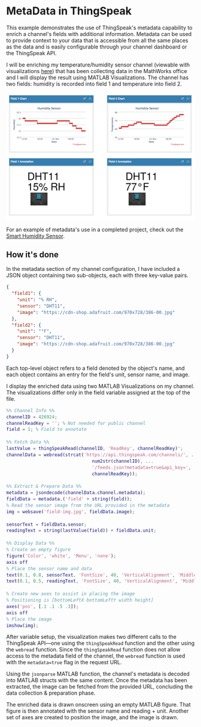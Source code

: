 # MetaData in ThingSpeak

This example demonstrates the use of ThingSpeak's metadata capability to enrich a channel's fields with additional information. Metadata can be used to provide context to your data that is accessible from all the same places as the data and is easily configurable through your channel dashboard or the ThingSpeak API.

I will be enriching my temperature/humidity sensor channel (viewable with visualizations [here](https://thingspeak.com/channels/426924)) that has been collecting data in the MathWorks office and I will display the result using MATLAB Visualizations. The channel has two fields: humidity is recorded into field 1 and temperature into field 2.

![Channel screenshot](./screenshot.png 'Channel screenshot')

For an example of metadata's use in a completed project, check out the [Smart Humidity Sensor](https://www.hackster.io/matlab-iot/smart-humidity-sensor-thingspeak-matlab-and-ifttt-1a8495).

## How it's done

In the metadata section of my channel configuration, I have included a JSON object containing two sub-objects, each with three key-value pairs.

```json
{
  "field1": {
    "unit": "% RH",
    "sensor": "DHT11",
    "image": "https://cdn-shop.adafruit.com/970x728/386-00.jpg"
  },
  "field2": {
    "unit": "°F",
    "sensor": "DHT11",
    "image": "https://cdn-shop.adafruit.com/970x728/386-00.jpg"
  }
}
```

Each top-level object refers to a field denoted by the object's name, and each object contains an entry for the field's unit, sensor name, and image.

I display the enriched data using two MATLAB Visualizations on my channel. The visualizations differ only in the field variable assigned at the top of the file.

```matlab
%% Channel Info %%
channelID = 426924;
channelReadKey = ''; % Not needed for public channel
field = 1; % Field to annotate

%% Fetch Data %%
lastValue = thingSpeakRead(channelID, 'ReadKey', channelReadKey)';
channelData = webread(strcat('https://api.thingspeak.com/channels/', ...
                                num2str(channelID), ...
                                '/feeds.json?metadata=true&api_key=', ...
                                channelReadKey));

%% Extract & Prepare Data %%
metadata = jsondecode(channelData.channel.metadata);
fieldData = metadata.('field' + string(field));
% Read the sensor image from the URL provided in the metadata
img = websave('field-img.jpg', fieldData.image);

sensorText = fieldData.sensor;
readingText = string(lastValue(field)) + fieldData.unit;

%% Display Data %%
% Create an empty figure
figure('Color', 'white', 'Menu', 'none');
axis off
% Place the sensor name and data
text(0.1, 0.8, sensorText, 'FontSize', 40, 'VerticalAlignment', 'Middle');
text(0.1, 0.5, readingText, 'FontSize', 40, 'VerticalAlignment', 'Middle');

% Create new axes to assist in placing the image
% Positioning is [bottomLeftX bottomLeftY width height]
axes('pos', [.1 .1 .5 .3]);
axis off
% Place the image
imshow(img);
```

After variable setup, the visualization makes two different calls to the ThingSpeak API—one using the `thingSpeakRead` function and the other using the `webread` function. Since the `thingSpeakRead` function does not allow access to the metadata field of the channel, the `webread` function is used with the `metadata=true` flag in the request URL.

Using the `jsonparse` MATLAB function, the channel's metadata is decoded into MATLAB structs with the same content. Once the metadata has been extracted, the image can be fetched from the provided URL, concluding the data collection & preparation phase.

The enriched data is drawn onscreen using an empty MATLAB figure. That figure is then annotated with the sensor name and reading + unit. Another set of axes are created to position the image, and the image is drawn.
